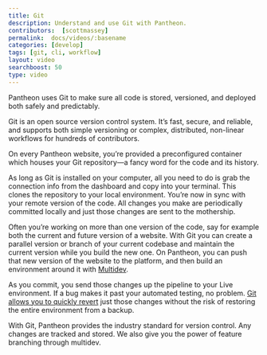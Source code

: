 ```yaml
---
title: Git
description: Understand and use Git with Pantheon.
contributors:  [scottmassey]
permalink:  docs/videos/:basename
categories: [develop]
tags: [git, cli, workflow]
layout: video
searchboost: 50
type: video
---
```


<Youtube src="LG7_wWQHtS4" title="Git" />

Pantheon uses Git to make sure all code is stored, versioned, and deployed both safely and predictably.

Git is an open source version control system. It’s fast, secure, and reliable, and supports both simple versioning or complex, distributed, non-linear workflows for hundreds of contributors.

On every Pantheon website, you’re provided a preconfigured container which houses your Git repository—a fancy word for the code and its history.

As long as Git is installed on your computer, all you need to do is grab the connection info from the dashboard and copy into your terminal. This clones the repository to your local environment. You’re now in sync with your remote version of the code. All changes you make are periodically committed locally and just those changes are sent to the mothership.

Often you’re working on more than one version of the code, say for example both the current and future version of a website. With Git you can create a parallel version or branch of your current codebase and maintain the current version while you build the new one. On Pantheon, you can push that new version of the website to the platform, and then build an environment around it with [Multidev](/multidev).

As you commit, you send those changes up the pipeline to your Live environment.  If a bug makes it past your automated testing, no problem. [Git allows you to quickly revert](/undo-commits) just those changes without the risk of restoring the entire environment from a backup.

With Git, Pantheon provides the industry standard for version control. Any changes are tracked and stored. We also give you the power of feature branching through multidev.
